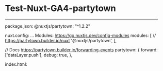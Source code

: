 # Test-Nuxt-GA4-partytown

-----------------------------------
package.json:
@nuxtjs/partytown: "^1.2.2"

nuxt.config:
  ...
  Modules: https://go.nuxtjs.dev/config-modules
  modules: [
    // https://partytown.builder.io/nuxt
    '@nuxtjs/partytown',
  ],

  // Docs https://partytown.builder.io/forwarding-events
  partytown: {
    forward: ['dataLayer.push'],
    debug: true,
  },
  
  index.html:
  <script type="text/partytown" ...gtag script.../>
